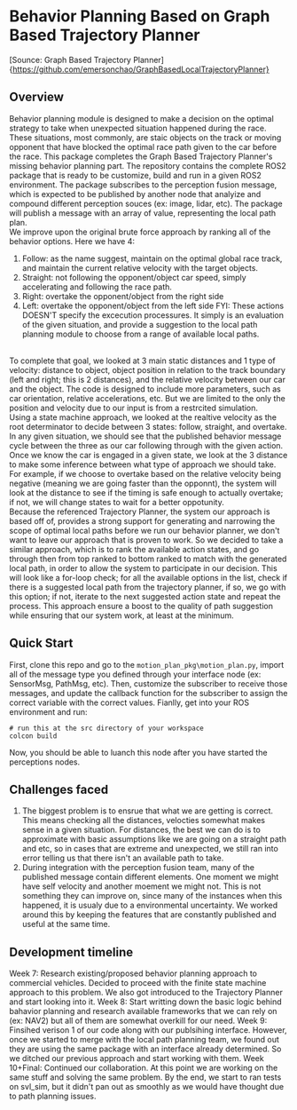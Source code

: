 # Behavior Planning Based on Graph Based Trajectory Planner
[Sounce: Graph Based Trajectory Planner]{https://github.com/emersonchao/GraphBasedLocalTrajectoryPlanner}

## Overview
Behavior planning module is designed to make a decision on the optimal strategy to take when unexpected situation happened during the race. These situations, most commonly, are staic objects on the track or moving opponent that have blocked the optimal race path given to the car before the race.
This package completes the Graph Based Trajectory Planner's missing behavior planning part. The repository contains the complete ROS2 package that is ready to be customize, build and run in a given ROS2 environment.
The package subscribes to the perception fusion message, which is expected to be published by another node that analyize and compound different perception souces (ex: image, lidar, etc). The package will publish a message with an array of value, representing the local path plan. 
<br> 
We improve upon the original brute force approach by ranking all of the behavior options. Here we have 4: 
1. Follow: as the name suggest, maintain on the optimal global race track, and maintain the current relative velocity with the target objects. 
2. Straight: not following the opponent/object car speed, simply accelerating and following the race path. 
3. Right: overtake the opponent/object from the right side
4. Left: overtake the opponent/object from the left side 
FYI: These actions DOESN'T specify the excecution processures. It simply is an evaluation of the given situation, and provide a suggestion to the local path planning module to choose from a range of available local paths. 
<br>
To complete that goal, we looked at 3 main static distances and 1 type of velocity: distance to object, object position in relation to the track boundary (left and right; this is 2 distances), and the relative velocity between our car and the object. 
The code is designed to include more parameters, such as car orientation, relative accelerations, etc. But we are limited to the only the position and velocity due to our input is from a restrcited simulation. 
<br> 
Using a state machine approach, we looked at the realtive velocity as the root determinator to decide between 3 states: follow, straight, and overtake. In any given situation, we should see that the published behavior message cycle between the three as our car following through with the given action. 
Once we know the car is engaged in a given state, we look at the 3 distance to make some inference between what type of approach we should take. For example, if we choose to overtake based on the relative velocity being negative (meaning we are going faster than the opponnt), the system will look at the distance to see if the timing is safe enough to actually overtake; if not, we will change states to wait for a better oppotunity. 
<br> 
Because the referenced Trajectory Planner, the system our approach is based off of, provides a strong support for generating and narrowing the scope of optimal local paths before we run our behavior planner, we don't want to leave our approach that is proven to work. So we decided to take a similar approach, which is to rank the available action states, and go through then from top ranked to bottom ranked to match with the generated local path, in order to allow the system to participate in our decision. 
This will look like a for-loop check; for all the available options in the list, check if there is a suggested local path from the trajectory planner, if so, we go with this option; if not, iterate to the next suggested action state and repeat the process. 
This approach ensure a boost to the quality of path suggestion while ensuring that our system work, at least at the minimum. 

## Quick Start 
First, clone this repo and go to the `motion_plan_pkg\motion_plan.py`, import all of the message type you defined through your interface node (ex: SensorMsg, PathMsg, etc). 
Then, customize the subscriber to receive those messages, and update the callback function for the subscriber to assign the correct variable with the correct values. 
Fianlly, get into your ROS environment and run: 
```
# run this at the src directory of your workspace
colcon build 
```
Now, you should be able to luanch this node after you have started the perceptions nodes.

## Challenges faced
1. The biggest problem is to ensrue that what we are getting is correct. This means checking all the distances, velocties somewhat makes sense in a given situation. For distances, the best we can do is to approximate with basic assumptions like we are going on a straight path and etc, so in cases that are extreme and unexpected, we still ran into error telling us that there isn't an available path to take. 
2. During integration with the perception fusion team, many of the published message contain different elements. One moment we might have self velocity and another moement we might not. This is not something they can improve on, since many of the instances when this happened, it is usualy due to a environmental uncertainty. We worked around this by keeping the features that are constantly published and useful at the same time. 

## Development timeline
Week 7: Research existing/proposed behavior planning approach to commercial vehicles. Decided to proceed with the finite state machine approach to this problem. We also got introduced to the Trajectory Planner and start looking into it. 
Week 8: Start writting down the basic logic behind bahavior planning and research available frameworks that we can rely on (ex: NAV2) but all of them are somewhat overkill for our need. 
Week 9: Finsihed verison 1 of our code along with our publsihing interface. However, once we started to merge with the local path planning team, we found out they are using the same package with an interface already determined. So we ditched our previous approach and start working with them. 
Week 10+Final: Continued our collaboration. At this point we are working on the same stuff and solving the same problem. By the end, we start to ran tests on svl_sim, but it didn't pan out as smoothly as we would have thought due to path planning issues. 

